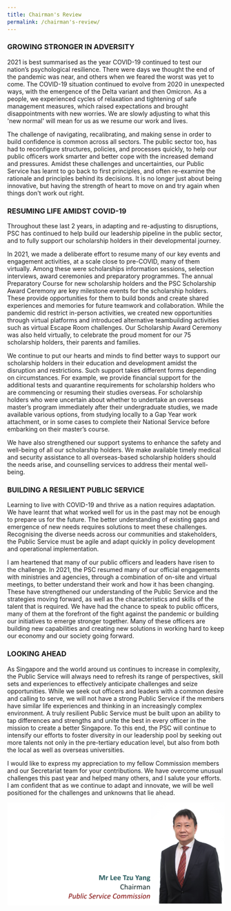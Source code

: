 ```yaml
---
title: Chairman's Review
permalink: /chairman's-review/
---
```


### **GROWING STRONGER IN ADVERSITY**
2021 is best summarised as the year COVID-19 continued to test our nation’s psychological resilience. There were days we thought the end of the pandemic was near, and others when we feared the worst was yet to come. The COVID-19 situation continued to evolve from 2020 in unexpected ways, with the emergence of the Delta variant and then Omicron. As a people, we experienced cycles of relaxation and tightening of safe management measures, which raised expectations and brought disappointments with new worries. We are slowly adjusting to what this 'new normal' will mean for us as we resume our work and lives.
 
The challenge of navigating, recalibrating, and making sense in order to build confidence is common across all sectors. The public sector too, has had to reconfigure structures, policies, and processes quickly, to help our public officers work smarter and better cope with the increased demand and pressures. Amidst these challenges and uncertainties, our Public Service has learnt to go back to first principles, and often re-examine the rationale and principles behind its decisions. It is no longer just about being innovative, but having the strength of heart to move on and try again when things don't work out right.

### **RESUMING LIFE AMIDST COVID-19**
Throughout these last 2 years, in adapting and re-adjusting to disruptions, PSC has continued to help build our leadership pipeline in the public sector, and to fully support our scholarship holders in their developmental journey. 
 
In 2021, we made a deliberate effort to resume many of our key events and engagement activities, at a scale close to pre-COVID, many of them virtually. Among these were scholarships information sessions, selection interviews, award ceremonies and preparatory programmes. The annual Preparatory Course for new scholarship holders and the PSC Scholarship Award Ceremony are key milestone events for the scholarship holders. These provide opportunities for them to build bonds and create shared experiences and memories for future teamwork and collaboration. While the pandemic did restrict in-person activities, we created new opportunities through virtual platforms and introduced alternative teambuilding activities such as virtual Escape Room challenges. Our Scholarship Award Ceremony was also held virtually, to celebrate the proud moment for our 75 scholarship holders, their parents and families. 
 
We continue to put our hearts and minds to find better ways to support our scholarship holders  in their education and development amidst the disruption and restrictions. Such support takes different forms depending on circumstances. For example, we provide financial support for the additional tests and quarantine requirements for scholarship holders who are commencing or resuming their studies overseas. For scholarship holders who were uncertain about whether to undertake an overseas master’s program immediately after their undergraduate studies, we made available various options, from studying locally to a Gap Year work attachment, or in some cases to complete their National Service before embarking on their master’s course.

We have also strengthened our support systems to enhance the safety and well-being of all our scholarship holders. We make available timely medical and security assistance to all overseas-based scholarship holders should the needs arise, and counselling services to address their mental well-being. 

### **BUILDING A RESILIENT PUBLIC SERVICE**
Learning to live with COVID-19 and thrive as a nation requires adaptation. We have learnt that what worked well for us in the past may not be enough to prepare us for the future. The better understanding of existing gaps and emergence of new needs requires solutions to meet these challenges. Recognising the diverse needs across our communities and stakeholders, the Public Service must be agile and adapt quickly in policy development and operational implementation. 

I am heartened that many of our public officers and leaders have risen to the challenge. In 2021, the PSC resumed many of our official engagements with ministries and agencies, through a combination of on-site and virtual meetings, to better understand their work and how it has been changing. These have strengthened our understanding of the Public Service and the strategies moving forward, as well as the characteristics and skills of the talent that is required. We have had the chance to speak to public officers, many of them at the forefront of the fight against the pandemic or building our initiatives to emerge stronger together. Many of these officers are building new capabilities and creating new solutions in working hard to keep our economy and our society going forward.

### **LOOKING AHEAD**
As Singapore and the world around us continues to increase in complexity, the Public Service will always need to refresh its range of perspectives, skill sets and experiences to effectively anticipate challenges and seize opportunities. While we seek out officers and leaders with a common desire and calling to serve, we will not have a strong Public Service if the members have similar life experiences and thinking in an increasingly complex environment. A truly resilient Public Service must be built upon an ability to tap differences and strengths and unite the best in every officer in the mission to create a better Singapore. To this end, the PSC will continue to intensify our efforts to foster diversity in our leadership pool by seeking out more talents not only in the pre-tertiary education level, but also from both the local as well as overseas universities. 

I would like to express my appreciation to my fellow Commission members and our Secretariat team for your contributions. We have overcome unusual challenges this past year and helped many others, and I salute your efforts.  I am confident that as we continue to adapt and innovate, we will be well positioned for the challenges and unknowns that lie ahead. 

![alt text - Banner of Chairman's Review](/images/CRBanner20.png)
